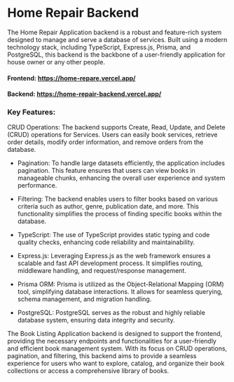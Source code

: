 # Home Repair Backend

The Home Repair Application backend is a robust and feature-rich system designed to manage and serve a database of services. Built using a modern technology stack, including TypeScript, Express.js, Prisma, and PostgreSQL, this backend is the backbone of a user-friendly application for house owner or any other people.

#### Frontend: https://home-repare.vercel.app/

#### Backend: https://home-repair-backend.vercel.app/

### Key Features:

CRUD Operations: The backend supports Create, Read, Update, and Delete (CRUD) operations for Services. Users can easily book services, retrieve order details, modify order information, and remove orders from the database.

- Pagination: To handle large datasets efficiently, the application includes pagination. This feature ensures that users can view books in manageable chunks, enhancing the overall user experience and system performance.

- Filtering: The backend enables users to filter books based on various criteria such as author, genre, publication date, and more. This functionality simplifies the process of finding specific books within the database.

- TypeScript: The use of TypeScript provides static typing and code quality checks, enhancing code reliability and maintainability.

- Express.js: Leveraging Express.js as the web framework ensures a scalable and fast API development process. It simplifies routing, middleware handling, and request/response management.

- Prisma ORM: Prisma is utilized as the Object-Relational Mapping (ORM) tool, simplifying database interactions. It allows for seamless querying, schema management, and migration handling.

- PostgreSQL: PostgreSQL serves as the robust and highly reliable database system, ensuring data integrity and security.

The Book Listing Application backend is designed to support the frontend, providing the necessary endpoints and functionalities for a user-friendly and efficient book management system. With its focus on CRUD operations, pagination, and filtering, this backend aims to provide a seamless experience for users who want to explore, catalog, and organize their book collections or access a comprehensive library of books.
